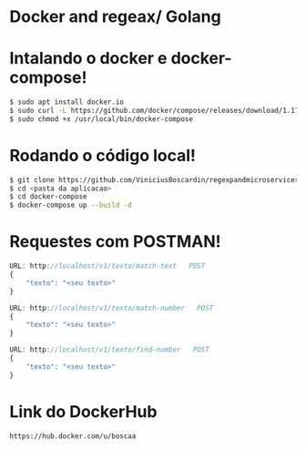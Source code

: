 # Docker and regeax/ Golang

# Intalando o docker e docker-compose!

```sh
$ sudo apt install docker.io
$ sudo curl -L https://github.com/docker/compose/releases/download/1.17.0/docker-compose-`uname -s`-`uname -m` -o /usr/local/bin/docker-compose
$ sudo chmod +x /usr/local/bin/docker-compose
```



# Rodando o código local!

```sh
$ git clone https://github.com/ViniciusBoscardin/regexpandmicroservices.git
$ cd <pasta da aplicacao>
$ cd docker-compose
$ docker-compose up --build -d
```


# Requestes com POSTMAN!

```javascript
URL: http://localhost/v1/texto/match-text   POST
{
    "texto": "<seu texto>" 
}

URL: http://localhost/v1/texto/match-number   POST
{
    "texto": "<seu texto>" 
}

URL: http://localhost/v1/texto/find-number   POST
{
    "texto": "<seu texto>" 
}
```


#  Link do DockerHub

```
https://hub.docker.com/u/boscaa
```
